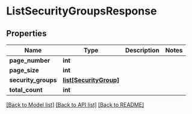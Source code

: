 # ListSecurityGroupsResponse

## Properties
Name | Type | Description | Notes
------------ | ------------- | ------------- | -------------
**page_number** | **int** |  | 
**page_size** | **int** |  | 
**security_groups** | [**list[SecurityGroup]**](SecurityGroup.md) |  | 
**total_count** | **int** |  | 

[[Back to Model list]](../README.md#documentation-for-models) [[Back to API list]](../README.md#documentation-for-api-endpoints) [[Back to README]](../README.md)


